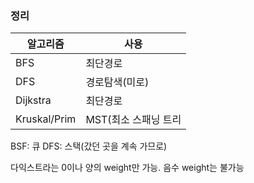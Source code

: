 ### 정리
| 알고리즘 | 사용 |
|------|------|
| BFS | 최단경로 |
| DFS | 경로탐색(미로) |
| Dijkstra | 최단경로 |
| Kruskal/Prim | MST(최소 스패닝 트리 | 

BSF: 큐
DFS: 스택(갔던 곳을 계속 가므로)

다익스트라는 0이나 양의 weight만 가능. 음수 weight는 불가능
